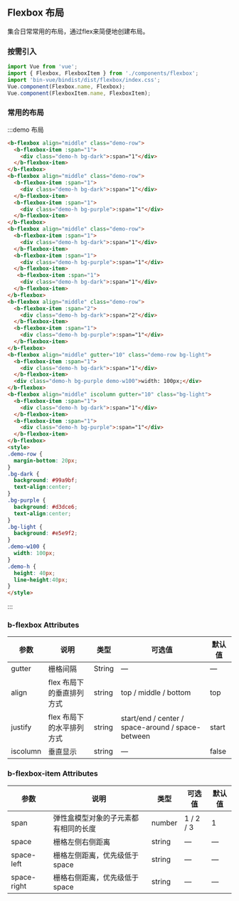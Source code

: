 ## Flexbox 布局
集合日常常用的布局，通过flex来简便地创建布局。

### 按需引入
```javascript
import Vue from 'vue';
import { Flexbox, FlexboxItem } from './components/flexbox';
import 'bin-vue/bindist/dist/flexbox/index.css';
Vue.component(Flexbox.name, Flexbox);
Vue.component(FlexboxItem.name, FlexboxItem);
```

### 常用的布局

:::demo 布局

```html
<b-flexbox align="middle" class="demo-row">
  <b-flexbox-item :span="1">
    <div class="demo-h bg-dark">:span="1"</div>
  </b-flexbox-item> 
</b-flexbox>
<b-flexbox align="middle" class="demo-row">
  <b-flexbox-item :span="1">
    <div class="demo-h bg-dark">:span="1"</div>
  </b-flexbox-item>
  <b-flexbox-item :span="1">
    <div class="demo-h bg-purple">:span="1"</div>
  </b-flexbox-item>
</b-flexbox>
<b-flexbox align="middle" class="demo-row">
  <b-flexbox-item :span="1">
    <div class="demo-h bg-dark">:span="1"</div>
  </b-flexbox-item>
  <b-flexbox-item :span="1">
    <div class="demo-h bg-purple">:span="1"</div>
  </b-flexbox-item>
   <b-flexbox-item :span="1">
    <div class="demo-h bg-dark">:span="1"</div>
  </b-flexbox-item>
</b-flexbox>
<b-flexbox align="middle" class="demo-row">
  <b-flexbox-item :span="2">
    <div class="demo-h bg-dark">:span="2"</div>
  </b-flexbox-item>
  <b-flexbox-item :span="1">
    <div class="demo-h bg-purple">:span="1"</div>
  </b-flexbox-item>
</b-flexbox>
<b-flexbox align="middle" gutter="10" class="demo-row bg-light">
  <b-flexbox-item :span="1">
    <div class="demo-h bg-dark">:span="1"</div>
  </b-flexbox-item>
  <div class="demo-h bg-purple demo-w100">width: 100px;</div>  
</b-flexbox>
<b-flexbox align="middle" iscolumn gutter="10" class="bg-light">
  <b-flexbox-item :span="1">
    <div class="demo-h bg-dark">:span="1"</div>
  </b-flexbox-item>
  <b-flexbox-item :span="1">
    <div class="demo-h bg-purple">:span="1"</div>
  </b-flexbox-item> 
</b-flexbox>
<style>
.demo-row {
  margin-bottom: 20px;
}
.bg-dark {
  background: #99a9bf;
  text-align:center;
}
.bg-purple {
  background: #d3dce6;
  text-align:center;
}
.bg-light {
  background: #e5e9f2;
}
.demo-w100 {
  width: 100px;
}
.demo-h {
  height: 40px;
  line-height:40px;
}
</style>
```
:::


### b-flexbox Attributes
| 参数        | 说明                       | 类型         | 可选值   | 默认值   |
|-------------|--------------------------- |------------- |----------|----------|
| gutter      | 栅格间隔          | String       | —        | —        |
| align       | flex 布局下的垂直排列方式  | string       | top / middle / bottom       | top      |
| justify     | flex 布局下的水平排列方式  | string       | start/end / center / space-around / space-between     | start    |
| iscolumn       | 垂直显示  | string       | —       | false      |

### b-flexbox-item Attributes
| 参数        | 说明                       | 类型         | 可选值   | 默认值   |
|-------------|--------------------------- |------------- |----------|----------|
| span      | 弹性盒模型对象的子元素都有相同的长度          | number       | 1 / 2 / 3       | 1        |
| space       | 栅格左侧右侧距离  | string       | —       | —      |
| space-left     | 栅格左侧距离，优先级低于space  | string       | —     | —    |
| space-right     | 栅格右侧距离，优先级低于space  | string       | —     | —    |

